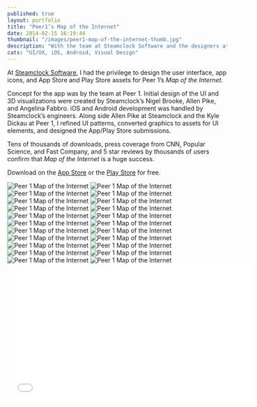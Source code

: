 ```yaml
---
published: true
layout: portfolio
title: "Peer1’s Map of the Internet"
date: 2014-02-15 16:19:44
thumbnail: "/images/peer1-map-of-the-internet-thumb.jpg"
description: "With the team at Steamclock Software and the designers at Peer1 "
cats: "UI/UX, iOS, Android, Visual Design"
---
```

<p>At <a href="http://www.steamclock.com/" title="Steamclock Software" target="_blank">Steamclock Software</a>, I had the privilege to design the user interface, app icons, and App Store and Play Store assets for Peer 1’s <em>Map of the Internet</em>.</p>

<p>Concept for the app was by the team at Peer 1. Initial design of the UI and 3D visualizations were created by Steamclock’s Nigel Brooke, Allen Pike, and Angelina Fabbro. iOS and Android development was handled by Steamclock’s engineers. Along side Allen Pike at Steamclock and the Kyle Dickau at Peer 1, I refined UI patterns, converted graphics to assets for UI elements, and designed the App/Play Store submissions.</p>

<p>Tens of thousands of downloads, press coverage from CNN, Popular Science, and Fast Company, and 5 star reviews by thousands of users confirm that <em>Map of the Internet</em> is a huge success.</p>

<p>Download on the <a title="Download the Map of the Internet on the App Store." href="https://itunes.apple.com/ca/app/map-internet-by-peer-1-hosting/id605924222?mt=8&amp;at=11l4FP&amp;ct=steamclockcom" target="_blank">App Store</a> or the <a title="Download the Map of the Internet on the Play Store." href="https://play.google.com/store/apps/details?id=com.peer1.internetmap&amp;feature=nav_result#?t=W251bGwsMSwxLDMsImNvbS5wZWVyMS5pbnRlcm5ldG1hcCJd" target="_blank">Play Store</a> for free.</p>

<img src="/images/peer1-playstore-banner.jpg" alt="Peer 1 Map of the Internet" />

<img src="/images/peer1-iphone-launch.jpg" alt="Peer 1 Map of the Internet" />

<img src="/images/peer1-iphone-firstuse.jpg" alt="Peer 1 Map of the Internet" />

<img src="/images/peer1-iphone-search-traceroute-results.jpg" alt="Peer 1 Map of the Internet" />

<img src="/images/peer1-iphone-globe-3dgrid-node.jpg" alt="Peer 1 Map of the Internet" />

<img src="/images/peer1-ipad-isometric.jpg" alt="Peer 1 Map of the Internet" />

<img src="/images/peer1-ipad-firstuse.jpg" alt="Peer 1 Map of the Internet" />

<img src="/images/peer1-ipad-node.jpg" alt="Peer 1 Map of the Internet" />

<img src="/images/peer1-ipad-traceroute.jpg" alt="Peer 1 Map of the Internet" />

<img src="/images/peer1-ipad-timeline.jpg" alt="Peer 1 Map of the Internet" />

<img src="/images/peer1-ipad-timeline-globe.jpg" alt="Peer 1 Map of the Internet" />

<img src="/images/peer1-nexus4-firstuse1.jpg" alt="Peer 1 Map of the Internet" />

<img src="/images/peer1-nexus4-3d-node-timeline.jpg" alt="Peer 1 Map of the Internet" />

<img src="/images/peer1-nexus4-globe-search-node.jpg" alt="Peer 1 Map of the Internet" />

<img src="/images/peer1-nexus7-3d.jpg" alt="Peer 1 Map of the Internet" />

<img src="/images/peer1-nexus7-node.jpg" alt="Peer 1 Map of the Internet" />

<img src="/images/peer1-nexus7-search.jpg" alt="Peer 1 Map of the Internet" />

<img src="/images/peer1-nexus7-timeline.jpg" alt="Peer 1 Map of the Internet" />

<img src="/images/peer1-nexus7-timeline-globe.jpg" alt="Peer 1 Map of the Internet" />




<img src="/images/peer1-ios-icon.jpg" alt="Peer 1 Map of the Internet" />

<img src="/images/peer1-macbookpro-itunes.jpg" alt="Peer 1 Map of the Internet" />

<img src="/images/peer1-macbookpro-googleplay.jpg" alt="Peer 1 Map of the Internet" />

<div class="vendor">
	<iframe width="560" height="315" src="//www.youtube.com/embed/1YdBsoh4lp8" frameborder="0">&nbsp;</iframe>
</div>